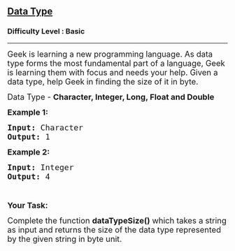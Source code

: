 <h2><a href="https://practice.geeksforgeeks.org/problems/data-type-1666706751/1">Data Type</a></h2><h3>Difficulty Level : Basic</h3><hr><div class="problems_problem_content__Xm_eO"><p><span style="font-size:18px">Geek is learning a new programming language. As data type forms the most fundamental part of a language, Geek is learning them with focus and needs your help. Given a data type, help Geek in finding the size of it in byte.</span></p>

<p><span style="font-size:18px">Data Type - <strong>Character, Integer, Long, Float and Double</strong></span></p>

<p><span style="font-size:18px"><strong>Example 1:</strong></span></p>

<pre><span style="font-size:18px"><strong>Input:</strong> Character</span>
<span style="font-size:18px"><strong>Output:</strong> 1</span>
</pre>

<p><span style="font-size:18px"><strong>Example 2:</strong></span></p>

<pre><span style="font-size:18px"><strong>Input:</strong> Integer</span>
<span style="font-size:18px"><strong>Output:</strong> 4</span></pre>

<p>&nbsp;</p>

<p><span style="font-size:18px"><strong>Your Task:</strong></span></p>

<p><span style="font-size:18px">Complete the function <strong>dataTypeSize()</strong> which takes a string as input and returns&nbsp;the size of the data type represented by the given string in byte unit.</span></p>
</div>